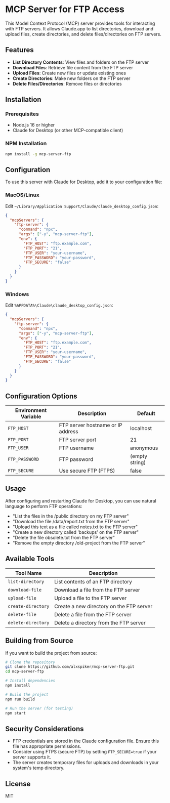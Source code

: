 # MCP Server for FTP Access

This Model Context Protocol (MCP) server provides tools for interacting with FTP servers. It allows Claude.app to list directories, download and upload files, create directories, and delete files/directories on FTP servers.

## Features

- **List Directory Contents**: View files and folders on the FTP server
- **Download Files**: Retrieve file content from the FTP server
- **Upload Files**: Create new files or update existing ones
- **Create Directories**: Make new folders on the FTP server
- **Delete Files/Directories**: Remove files or directories

## Installation

### Prerequisites

- Node.js 16 or higher
- Claude for Desktop (or other MCP-compatible client)

### NPM Installation

```bash
npm install -g mcp-server-ftp
```

## Configuration

To use this server with Claude for Desktop, add it to your configuration file:

### MacOS/Linux
Edit `~/Library/Application Support/Claude/claude_desktop_config.json`:

```json
{
  "mcpServers": {
    "ftp-server": {
      "command": "npx",
      "args": ["-y", "mcp-server-ftp"],
      "env": {
        "FTP_HOST": "ftp.example.com",
        "FTP_PORT": "21",
        "FTP_USER": "your-username",
        "FTP_PASSWORD": "your-password",
        "FTP_SECURE": "false"
      }
    }
  }
}
```

### Windows
Edit `%APPDATA%\Claude\claude_desktop_config.json`:

```json
{
  "mcpServers": {
    "ftp-server": {
      "command": "npx",
      "args": ["-y", "mcp-server-ftp"],
      "env": {
        "FTP_HOST": "ftp.example.com",
        "FTP_PORT": "21",
        "FTP_USER": "your-username",
        "FTP_PASSWORD": "your-password",
        "FTP_SECURE": "false"
      }
    }
  }
}
```

## Configuration Options

| Environment Variable | Description | Default |
|---------------------|-------------|---------|
| `FTP_HOST` | FTP server hostname or IP address | localhost |
| `FTP_PORT` | FTP server port | 21 |
| `FTP_USER` | FTP username | anonymous |
| `FTP_PASSWORD` | FTP password | (empty string) |
| `FTP_SECURE` | Use secure FTP (FTPS) | false |

## Usage

After configuring and restarting Claude for Desktop, you can use natural language to perform FTP operations:

- "List the files in the /public directory on my FTP server"
- "Download the file /data/report.txt from the FTP server"
- "Upload this text as a file called notes.txt to the FTP server"
- "Create a new directory called 'backups' on the FTP server"
- "Delete the file obsolete.txt from the FTP server"
- "Remove the empty directory /old-project from the FTP server"

## Available Tools

| Tool Name | Description |
|-----------|-------------|
| `list-directory` | List contents of an FTP directory |
| `download-file` | Download a file from the FTP server |
| `upload-file` | Upload a file to the FTP server |
| `create-directory` | Create a new directory on the FTP server |
| `delete-file` | Delete a file from the FTP server |
| `delete-directory` | Delete a directory from the FTP server |

## Building from Source

If you want to build the project from source:

```bash
# Clone the repository
git clone https://github.com/alxspiker/mcp-server-ftp.git
cd mcp-server-ftp

# Install dependencies
npm install

# Build the project
npm run build

# Run the server (for testing)
npm start
```

## Security Considerations

- FTP credentials are stored in the Claude configuration file. Ensure this file has appropriate permissions.
- Consider using FTPS (secure FTP) by setting `FTP_SECURE=true` if your server supports it.
- The server creates temporary files for uploads and downloads in your system's temp directory.

## License

MIT